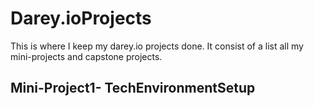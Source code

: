 # Darey.ioProjects
This is where I keep my darey.io projects done. It consist of a list all my mini-projects and capstone projects.
## Mini-Project1- TechEnvironmentSetup
